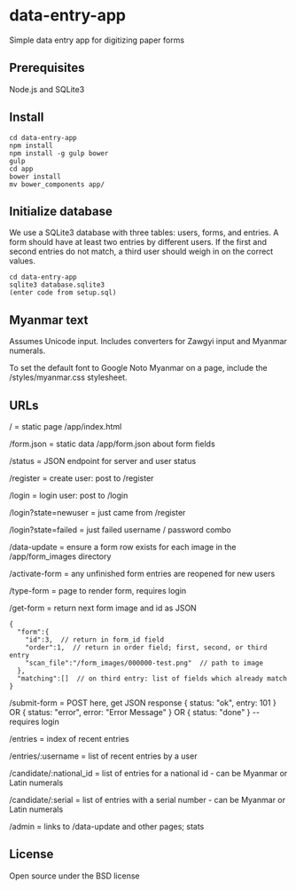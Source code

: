 # data-entry-app

Simple data entry app for digitizing paper forms

## Prerequisites

Node.js and SQLite3

## Install
```
cd data-entry-app
npm install
npm install -g gulp bower
gulp
cd app
bower install
mv bower_components app/
```

## Initialize database

We use a SQLite3 database with three tables: users, forms, and entries. A form should have at least
two entries by different users. If the first and second entries do not match, a third user should
weigh in on the correct values.

```
cd data-entry-app
sqlite3 database.sqlite3
(enter code from setup.sql)
```

## Myanmar text

Assumes Unicode input. Includes converters for Zawgyi input and Myanmar numerals.

To set the default font to Google Noto Myanmar on a page, include the /styles/myanmar.css stylesheet.

## URLs

/ = static page /app/index.html

/form.json = static data /app/form.json about form fields

/status = JSON endpoint for server and user status

/register = create user: post to /register

/login = login user: post to /login

/login?state=newuser = just came from /register

/login?state=failed = just failed username / password combo

/data-update = ensure a form row exists for each image in the /app/form_images directory

/activate-form = any unfinished form entries are reopened for new users

/type-form = page to render form, requires login

/get-form = return next form image and id as JSON

```
{
  "form":{
    "id":3,  // return in form_id field
    "order":1,  // return in order field; first, second, or third entry
    "scan_file":"/form_images/000000-test.png"  // path to image
  },
  "matching":[]  // on third entry: list of fields which already match
}
```

/submit-form = POST here, get JSON response { status: "ok", entry: 101 } OR { status: "error", error: "Error Message" } OR { status: "done" } -- requires login

/entries = index of recent entries

/entries/:username = list of recent entries by a user

/candidate/:national_id = list of entries for a national id - can be Myanmar or Latin numerals

/candidate/:serial = list of entries with a serial number - can be Myanmar or Latin numerals

/admin = links to /data-update and other pages; stats

## License

Open source under the BSD license
